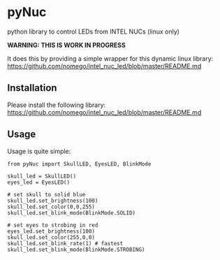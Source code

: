 # pyNuc
python library to control LEDs from INTEL NUCs (linux only)

**WARNING: THIS IS WORK IN PROGRESS**

It does this by providing a simple wrapper for this dynamic linux library: https://github.com/nomego/intel_nuc_led/blob/master/README.md


## Installation
Please install the following library: https://github.com/nomego/intel_nuc_led/blob/master/README.md

## Usage
Usage is quite simple:

    from pyNuc import SkullLED, EyesLED, BlinkMode
    
    skull_led = SkullLED()
    eyes_led = EyesLED()

    # set skull to solid blue
    skull_led.set_brightness(100)
    skull_led.set_color(0,0,255)
    skull_led.set_blink_mode(BlinkMode.SOLID)

    # set eyes to strobing in red
    eyes_led.set_brightness(100)
    skull_led.set_color(255,0,0)
    skull_led.set_blink_rate(1) # fastest
    skull_led.set_blink_mode(BlinkMode.STROBING)

